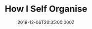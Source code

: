 ---
title: "How I Self Organise"
date: "2019-12-06T20:35:00.000Z"
layout: post
draft: true
path: "/posts/how-i-self-organise/"
category: "Tech"
tags:
  - "Productivity"
  - "Lifestyle"
  - "Tech"
description: "Time spent maintaining an organisational system often doesn't have a good ROI. I found one of those rare cases"
---